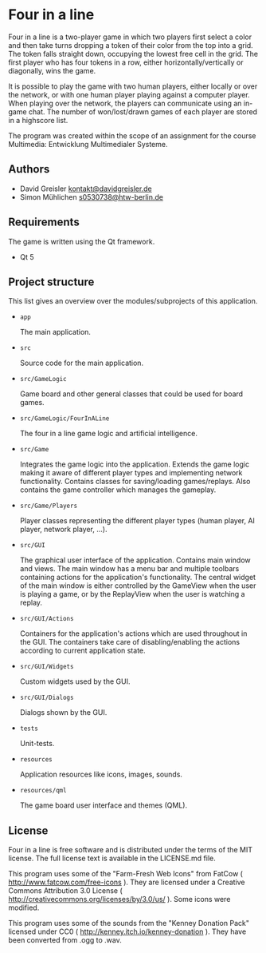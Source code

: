 Four in a line
============
Four in a line is a two-player game in which two players first select a color and then take turns dropping a token
of their color from the top into a grid. The token falls straight down, occupying the
lowest free cell in the grid. The first player who has four tokens in a row, either
horizontally/vertically or diagonally, wins the game.

It is possible to play the game with two human players, either locally or over the network, or with
one human player playing against a computer player. When playing over the network, the players can
communicate using an in-game chat. The number of won/lost/drawn games of each player are stored in
a highscore list.

The program was created within the scope of an assignment for the course Multimedia: Entwicklung Multimedialer Systeme.

Authors
-------
* David Greisler <kontakt@davidgreisler.de>
* Simon Mühlichen <s0530738@htw-berlin.de>

Requirements
------------
The game is written using the Qt framework.

* Qt 5

Project structure
-----------------
This list gives an overview over the modules/subprojects of this application.

* `app`
      
  The main application.

* `src`
    
  Source code for the main application.

* `src/GameLogic`

  Game board and other general classes that could be used for board games.

* `src/GameLogic/FourInALine`

  The four in a line game logic and artificial intelligence.

* `src/Game`

  Integrates the game logic into the application. Extends the game logic making
  it aware of different player types and implementing network functionality.
  Contains classes for saving/loading games/replays. Also contains the game controller
  which manages the gameplay.

* `src/Game/Players`

  Player classes representing the different player types (human player, AI player,
  network player, ...).
   
* `src/GUI`

  The graphical user interface of the application. Contains main window and views.
  The main window has a menu bar and multiple toolbars containing actions for the 
  application's functionality. The central widget of the main window is either controlled
  by the GameView when the user is playing a game, or by the ReplayView when
  the user is watching a replay.

* `src/GUI/Actions`

  Containers for the application's actions which are used throughout in the GUI. The
  containers take care of disabling/enabling the actions according to current application
  state.

* `src/GUI/Widgets`

  Custom widgets used by the GUI.
    
* `src/GUI/Dialogs`
      
  Dialogs shown by the GUI.

* `tests`

  Unit-tests.

* `resources`

  Application resources like icons, images, sounds.

* `resources/qml`

  The game board user interface and themes (QML).

License
-------
Four in a line is free software and is distributed under the terms of the MIT license. The full license text is available in the LICENSE.md file.

This program uses some of the "Farm-Fresh Web Icons" from FatCow ( http://www.fatcow.com/free-icons ).
They are licensed under a Creative Commons Attribution 3.0 License ( http://creativecommons.org/licenses/by/3.0/us/ ).
Some icons were modified.

This program uses some of the sounds from the "Kenney Donation Pack" licensed under CC0 ( http://kenney.itch.io/kenney-donation ). 
They have been converted from .ogg to .wav.
